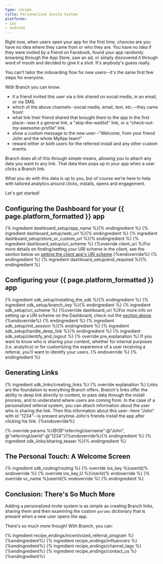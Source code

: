```yaml
---
type: recipe
title: Personalized Invite System
platforms:
- ios
- android
---
```


Right now, when users open your app for the first time, chances are you have no idea where they came from or who they are. You have no idea if they were invited by a friend on Facebook, found your app randomly browsing through the App Store, saw an ad, or simply discovered it through word of mouth and decided to give it a shot. It's anybody's guess really.

You can't tailor the onboarding flow for new users--it's the same first few steps for everyone.

With Branch you can know:

* if a friend invited this user via a link shared on social media, in an email, or via SMS.
* which of the above channels--social media, email, text, etc.--they came from!
* what link their friend shared that brought them to the app in the first place--was it a general link, a "skip-the-waitlist" link, or a "check-out-my-awesome-profile" link.
* show a custom message to the new user--"Welcome, from your friend John and the whole MyApp team!"
* reward either or both users for the referred install and any other custom events.

Branch does all of this through simple means, allowing you to attach any data you want to any link. That data then pops up in your app when a user clicks a Branch link. 

What you do with this data is up to you, but of course we're here to help with tailored analytics around clicks, installs, opens and engagement.

Let's get started!

## Configuring the Dashboard for your {{ page.platform_formatted }} app
{% ingredient dashboard_setup/app_name %}{% endingredient %}
{% ingredient dashboard_setup/web_url %}{% endingredient %}
{% ingredient dashboard_setup/store_or_custom_url %}{% endingredient %}
{% ingredient dashboard_setup/uri_scheme %}
  {%override client_uri %}For more details on finding/setting your URI scheme in the client,  see the section below on [setting the client app's URI scheme](/recipes/personalized_invite_system/{{page.platform}}/#uri-scheme-1).{%endoverride%}
{% endingredient %}
{% ingredient dashboard_setup/end_required %}{% endingredient %}
<!--- /Configuring the Dashboard-->


## Configuring your {{ page.platform_formatted }} app
{% ingredient sdk_setup/installing_the_sdk %}{% endingredient %}
{% ingredient sdk_setup/branch_key %}{% endingredient %}
{% ingredient sdk_setup/uri_scheme %}
  {%override dashboard_uri %}For more info on setting up a URI scheme on the Dashboard, check out the [section above](/recipes/personalized_invite_system/{{page.platform}}/#uri-scheme).{%endoverride%}
{% endingredient %}
{% ingredient sdk_setup/init_session %}{% endingredient %}
{% ingredient sdk_setup/handle_deep_link %}{% endingredient %}
{% ingredient sdk_setup/identify_and_logout %}
  {% override pre_explanation %}
If you want to know who is sharing your content, whether for internal purposes (i.e. analytics) or for customizing the experience of a user receiving a referral, you'll want to identify your users.
  {% endoverride %}
  {% endingredient %}
<!--- /Configuring the Client-->


## Generating Links

{% ingredient sdk_links/creating_links %}
  {% override explanation %}
  Links are the foundation to everything Branch offers. Branch's links offer the ability to deep link directly to content, to pass data through the install process, and to understand where users are coming from. In the case of a personalized referral system, you can attach information about the user who is sharing the link. Then this information about this user--here "John" with id "1234"--is present anytime John's friends install the app after clicking his link.
  {%endoverride%}

  {% override params %}@{@"referringUsername":@"John", @"referringUserId":@"1234"}{%endoverride%}{% endingredient %}
{% ingredient sdk_links/sharing_teaser %}{% endingredient %}


## The Personal Touch: A Welcome Screen
{% ingredient sdk_routing/routing %}
  {% override ios_key %}userId{% endoverride %}
  {% override ios_key_U %}UserId{% endoverride %}
  {% override vc_name %}userId{% endoverride %}
{% endingredient %}


## Conclusion: There's So Much More

Adding a personalized invite system is as simple as creating Branch links, sharing them and then examining the custom `params` dictionary that is present when a new user opens the app.

There's so much more though! With Branch, you can:

{% ingredient recipe_endings/incentivized_referral_program %}{%endingredient%}
{% ingredient recipe_endings/influencers %}{%endingredient%}
{% ingredient recipe_endings/channel_tags %}{%endingredient%}
{% ingredient recipe_endings/contact_us %}{%endingredient%}
